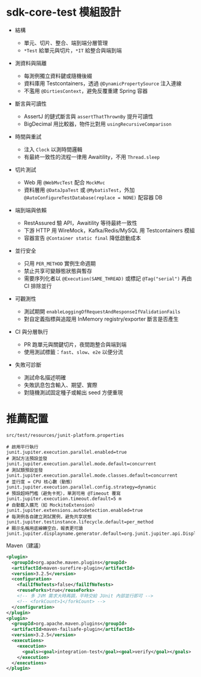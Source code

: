 # sdk-core-test 模組設計

* 結構

  * 單元、切片、整合、端到端分層管理
  * `*Test` 給單元與切片，`*IT` 給整合與端到端

* 測資料與隔離

  * 每測例獨立資料鍵或隨機後綴
  * 資料庫用 Testcontainers，透過 `@DynamicPropertySource` 注入連線
  * 不濫用 `@DirtiesContext`，避免反覆重建 Spring 容器

* 斷言與可讀性

  * AssertJ 的鏈式斷言與 `assertThatThrownBy` 提升可讀性
  * BigDecimal 用比較器，物件比對用 `usingRecursiveComparison`

* 時間與重試

  * 注入 `Clock` 以測時間邏輯
  * 有最終一致性的流程一律用 Awaitility，不用 `Thread.sleep`

* 切片測試

  * Web 用 `@WebMvcTest` 配合 `MockMvc`
  * 資料層用 `@DataJpaTest` 或 `@MybatisTest`，外加 `@AutoConfigureTestDatabase(replace = NONE)` 配容器 DB

* 端到端與依賴

  * RestAssured 驗 API，Awaitility 等待最終一致性
  * 下游 HTTP 用 WireMock，Kafka/Redis/MySQL 用 Testcontainers 模組
  * 容器宣告 `@Container static final` 降低啟動成本


* 並行安全

  * 只用 `PER_METHOD` 實例生命週期
  * 禁止共享可變靜態狀態與暫存
  * 需要序列化者以 `@Execution(SAME_THREAD)` 或標記 `@Tag("serial")` 再由 CI 排除並行

* 可觀測性

  * 測試期開 `enableLoggingOfRequestAndResponseIfValidationFails`
  * 對自定義指標與追蹤用 InMemory registry/exporter 斷言是否產生

* CI 與分層執行

  * PR 跑單元與關鍵切片，夜間跑整合與端到端
  * 使用測試標籤：`fast`、`slow`、`e2e` 以便分流

* 失敗可診斷

  * 測試命名描述明確
  * 失敗訊息包含輸入、期望、實際
  * 對隨機測試固定種子或輸出 seed 方便重現



# 推薦配置

`src/test/resources/junit-platform.properties`

```properties
# 啟用平行執行
junit.jupiter.execution.parallel.enabled=true
# 測試方法預設並發
junit.jupiter.execution.parallel.mode.default=concurrent
# 測試類預設並發
junit.jupiter.execution.parallel.mode.classes.default=concurrent
# 並行度 = CPU 核心數（動態）
junit.jupiter.execution.parallel.config.strategy=dynamic
# 預設超時門檻（避免卡死），單測可用 @Timeout 覆寫
junit.jupiter.execution.timeout.default=5 m
# 自動載入擴充（如 MockitoExtension）
junit.jupiter.extensions.autodetection.enabled=true
# 每測例各自建立測試實例，避免共享狀態
junit.jupiter.testinstance.lifecycle.default=per_method
# 顯示名稱用底線轉空白，報表更可讀
junit.jupiter.displayname.generator.default=org.junit.jupiter.api.DisplayNameGenerator$ReplaceUnderscores
```

Maven（建議）

```xml
<plugin>
  <groupId>org.apache.maven.plugins</groupId>
  <artifactId>maven-surefire-plugin</artifactId>
  <version>3.2.5</version>
  <configuration>
    <failIfNoTests>false</failIfNoTests>
    <reuseForks>true</reuseForks>
    <!-- 多 JVM 需求大時再調，平時交給 JUnit 內部並行即可 -->
    <!-- <forkCount>1</forkCount> -->
  </configuration>
</plugin>
<plugin>
  <groupId>org.apache.maven.plugins</groupId>
  <artifactId>maven-failsafe-plugin</artifactId>
  <version>3.2.5</version>
  <executions>
    <execution>
      <goals><goal>integration-test</goal><goal>verify</goal></goals>
    </execution>
  </executions>
</plugin>
```
